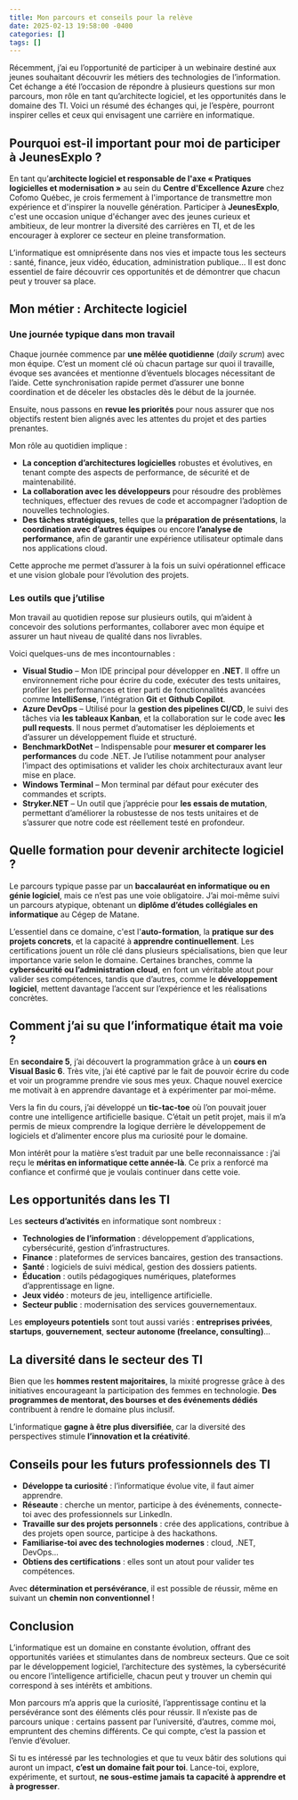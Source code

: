 ```yaml
---
title: Mon parcours et conseils pour la relève
date: 2025-02-13 19:58:00 -0400
categories: []
tags: []
---
```


Récemment, j’ai eu l’opportunité de participer à un webinaire destiné aux jeunes souhaitant découvrir les métiers des technologies de l’information. Cet échange a été l’occasion de répondre à plusieurs questions sur mon parcours, mon rôle en tant qu’architecte logiciel, et les opportunités dans le domaine des TI. Voici un résumé des échanges qui, je l’espère, pourront inspirer celles et ceux qui envisagent une carrière en informatique.

## Pourquoi est-il important pour moi de participer à JeunesExplo ?

En tant qu’__architecte logiciel et responsable de l'axe « Pratiques logicielles et modernisation »__ au sein du __Centre d'Excellence Azure__ chez Cofomo Québec, je crois fermement à l'importance de transmettre mon expérience et d'inspirer la nouvelle génération. Participer à __JeunesExplo__, c'est une occasion unique d'échanger avec des jeunes curieux et ambitieux, de leur montrer la diversité des carrières en TI, et de les encourager à explorer ce secteur en pleine transformation.

L’informatique est omniprésente dans nos vies et impacte tous les secteurs : santé, finance, jeux vidéo, éducation, administration publique… Il est donc essentiel de faire découvrir ces opportunités et de démontrer que chacun peut y trouver sa place.

## Mon métier : Architecte logiciel

### Une journée typique dans mon travail

Chaque journée commence par __une mêlée quotidienne__ (_daily scrum_) avec mon équipe. C’est un moment clé où chacun partage sur quoi il travaille, évoque ses avancées et mentionne d’éventuels blocages nécessitant de l’aide. Cette synchronisation rapide permet d’assurer une bonne coordination et de déceler les obstacles dès le début de la journée.

Ensuite, nous passons en __revue les priorités__ pour nous assurer que nos objectifs restent bien alignés avec les attentes du projet et des parties prenantes.

Mon rôle au quotidien implique :

- __La conception d’architectures logicielles__ robustes et évolutives, en tenant compte des aspects de performance, de sécurité et de maintenabilité.
- __La collaboration avec les développeurs__ pour résoudre des problèmes techniques, effectuer des revues de code et accompagner l’adoption de nouvelles technologies.  
- __Des tâches stratégiques__, telles que la __préparation de présentations__, la __coordination avec d’autres équipes__ ou encore __l’analyse de performance__, afin de garantir une expérience utilisateur optimale dans nos applications cloud.  

Cette approche me permet d’assurer à la fois un suivi opérationnel efficace et une vision globale pour l’évolution des projets.

### Les outils que j’utilise

Mon travail au quotidien repose sur plusieurs outils, qui m’aident à concevoir des solutions performantes, collaborer avec mon équipe et assurer un haut niveau de qualité dans nos livrables.

Voici quelques-uns de mes incontournables :  

- __Visual Studio__ – Mon IDE principal pour développer en __.NET__. Il offre un environnement riche pour écrire du code, exécuter des tests unitaires, profiler les performances et tirer parti de fonctionnalités avancées comme __IntelliSense__, l’intégration __Git__ et __Github Copilot__.  
- __Azure DevOps__ – Utilisé pour la __gestion des pipelines CI/CD__, le suivi des tâches via __les tableaux Kanban__, et la collaboration sur le code avec __les pull requests__. Il nous permet d’automatiser les déploiements et d’assurer un développement fluide et structuré.  
- __BenchmarkDotNet__ – Indispensable pour __mesurer et comparer les performances__ du code .NET. Je l’utilise notamment pour analyser l’impact des optimisations et valider les choix architecturaux avant leur mise en place.  
- __Windows Terminal__ – Mon terminal par défaut pour exécuter des commandes et scripts.  
- __Stryker.NET__ – Un outil que j’apprécie pour __les essais de mutation__, permettant d’améliorer la robustesse de nos tests unitaires et de s’assurer que notre code est réellement testé en profondeur.

## Quelle formation pour devenir architecte logiciel ?

Le parcours typique passe par un __baccalauréat en informatique ou en génie logiciel__, mais ce n’est pas une voie obligatoire. J’ai moi-même suivi un parcours atypique, obtenant un __diplôme d’études collégiales en informatique__ au Cégep de Matane.

L’essentiel dans ce domaine, c'est l'__auto-formation__, la __pratique sur des projets concrets__, et la capacité à __apprendre continuellement__. Les certifications jouent un rôle clé dans plusieurs spécialisations, bien que leur importance varie selon le domaine. Certaines branches, comme la __cybersécurité ou l’administration cloud__, en font un véritable atout pour valider ses compétences, tandis que d’autres, comme le __développement logiciel__, mettent davantage l’accent sur l’expérience et les réalisations concrètes.

## Comment j’ai su que l’informatique était ma voie ?

En __secondaire 5__, j’ai découvert la programmation grâce à un __cours en Visual Basic 6__. Très vite, j’ai été captivé par le fait de pouvoir écrire du code et voir un programme prendre vie sous mes yeux. Chaque nouvel exercice me motivait à en apprendre davantage et à expérimenter par moi-même.  

Vers la fin du cours, j’ai développé un __tic-tac-toe__ où l’on pouvait jouer contre une intelligence artificielle basique. C’était un petit projet, mais il m’a permis de mieux comprendre la logique derrière le développement de logiciels et d’alimenter encore plus ma curiosité pour le domaine.

Mon intérêt pour la matière s’est traduit par une belle reconnaissance : j’ai reçu le __méritas en informatique cette année-là__. Ce prix a renforcé ma confiance et confirmé que je voulais continuer dans cette voie.

## Les opportunités dans les TI

Les __secteurs d’activités__ en informatique sont nombreux :

- __Technologies de l’information__ : développement d’applications, cybersécurité, gestion d’infrastructures.  
- __Finance__ : plateformes de services bancaires, gestion des transactions.  
- __Santé__ : logiciels de suivi médical, gestion des dossiers patients.  
- __Éducation__ : outils pédagogiques numériques, plateformes d’apprentissage en ligne.  
- __Jeux vidéo__ : moteurs de jeu, intelligence artificielle.  
- __Secteur public__ : modernisation des services gouvernementaux.  

Les __employeurs potentiels__ sont tout aussi variés : __entreprises privées__, __startups__, __gouvernement__, __secteur autonome (freelance, consulting)__…  

## La diversité dans le secteur des TI

Bien que les __hommes restent majoritaires__, la mixité progresse grâce à des initiatives encourageant la participation des femmes en technologie. __Des programmes de mentorat, des bourses et des événements dédiés__ contribuent à rendre le domaine plus inclusif.  

L’informatique __gagne à être plus diversifiée__, car la diversité des perspectives stimule __l’innovation et la créativité__.  

## Conseils pour les futurs professionnels des TI

- __Développe ta curiosité__ : l’informatique évolue vite, il faut aimer apprendre.  
- __Réseaute__ : cherche un mentor, participe à des événements, connecte-toi avec des professionnels sur LinkedIn.  
- __Travaille sur des projets personnels__ : crée des applications, contribue à des projets open source, participe à des hackathons.  
- __Familiarise-toi avec des technologies modernes__ : cloud, .NET, DevOps…  
- __Obtiens des certifications__ : elles sont un atout pour valider tes compétences.  

Avec __détermination et persévérance__, il est possible de réussir, même en suivant un __chemin non conventionnel__ !  

## Conclusion

L’informatique est un domaine en constante évolution, offrant des opportunités variées et stimulantes dans de nombreux secteurs. Que ce soit par le développement logiciel, l’architecture des systèmes, la cybersécurité ou encore l’intelligence artificielle, chacun peut y trouver un chemin qui correspond à ses intérêts et ambitions.  

Mon parcours m’a appris que la curiosité, l’apprentissage continu et la persévérance sont des éléments clés pour réussir. Il n’existe pas de parcours unique : certains passent par l’université, d’autres, comme moi, empruntent des chemins différents. Ce qui compte, c’est la passion et l’envie d’évoluer.  

Si tu es intéressé par les technologies et que tu veux bâtir des solutions qui auront un impact, __c’est un domaine fait pour toi__. Lance-toi, explore, expérimente, et surtout, __ne sous-estime jamais ta capacité à apprendre et à progresser__.
